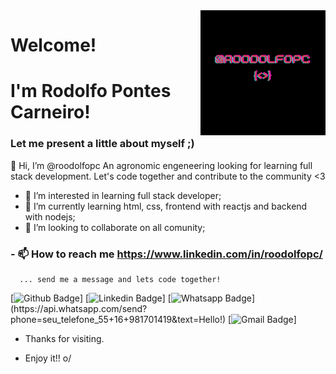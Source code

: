 <img align="right" width="200" height="200" src="Roodolfopc.png">
 
# Welcome!
 
# I'm Rodolfo Pontes Carneiro!
### Let me present a little about myself ;)
 
👋 Hi, I’m @roodolfopc
An agronomic engeneering looking for learning full stack development.
Let's code together and contribute to the community <3

- 👀 I’m interested in learning full stack developer;
- 🌱 I’m currently learning html, css, frontend with reactjs and backend with nodejs;
- 💞️ I’m looking to collaborate on all comunity;
### - 📫 How to reach me https://www.linkedin.com/in/roodolfopc/
      ... send me a message and lets code together!
  
[![Github Badge](https://img.shields.io/badge/-Github-000?style=flat-square&logo=Github&logoColor=white&link=https://github.com/roodolfopc)]
[![Linkedin Badge](https://img.shields.io/badge/-LinkedIn-blue?style=flat-square&logo=Linkedin&logoColor=white&link=https://www.linkedin.com.br/in/roodolfopc)]
[![Whatsapp Badge](https://img.shields.io/badge/-Whatsapp-4CA143?style=flat-square&labelColor=4CA143&logo=whatsapp&logoColor=white&link=https://api.whatsapp.com/send?phone=55+16+981701419&text=Hello!)](https://api.whatsapp.com/send?phone=seu_telefone_55+16+981701419&text=Hello!)
[![Gmail Badge](https://img.shields.io/badge/-Gmail-c14438?style=flat-square&logo=Gmail&logoColor=white&link=mailto:rodolfopontesc@outlook.com)]
 
- Thanks for visiting. 
 
- Enjoy it!! o/
